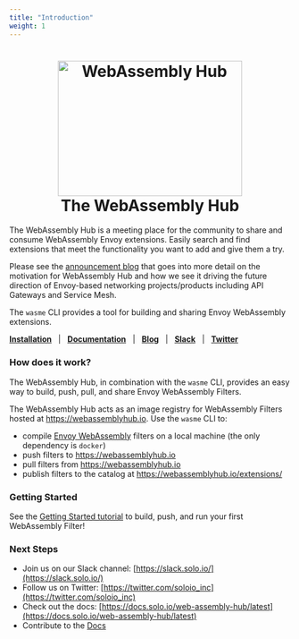 ```yaml
---
title: "Introduction"
weight: 1
---
```


<h1 align="center">
    <img src="https://github.com/solo-io/wasme/blob/master/docs/content/img/logo.png?raw=true" alt="WebAssembly Hub" width="330" height="242">
  <br>
  The WebAssembly Hub
</h1>

The WebAssembly Hub is a meeting place for the community to share and consume WebAssembly Envoy extensions. Easily search and find extensions that meet the functionality you want to add and give them a try.

Please see the [announcement blog](https://medium.com/solo-io/introducing-the-webassembly-hub-a-service-for-building-deploying-sharing-and-discovering-wasm-d461719383ca) that goes into more detail on the motivation for WebAssembly Hub and how we see it driving the future direction of Envoy-based networking projects/products including API Gateways and Service Mesh.

The `wasme` CLI provides a tool for building and sharing Envoy WebAssembly extensions.

[**Installation**](https://docs.solo.io/web-assembly-hub/latest/installation/) &nbsp; |
&nbsp; [**Documentation**](https://docs.solo.io/web-assembly-hub/latest) &nbsp; |
&nbsp; [**Blog**](https://medium.com/solo-io/introducing-the-webassembly-hub-a-service-for-building-deploying-sharing-and-discovering-wasm-d461719383ca) &nbsp; |
&nbsp; [**Slack**](https://slack.solo.io) &nbsp; |
&nbsp; [**Twitter**](https://twitter.com/soloio_inc)

### How does it work?

The WebAssembly Hub, in combination with the `wasme` CLI, provides an easy way to build, push, pull, and share Envoy WebAssembly Filters.

The WebAssembly Hub acts as an image registry for WebAssembly Filters hosted at https://webassemblyhub.io. Use the `wasme` CLI to:

- compile [Envoy WebAssembly](https://github.com/envoyproxy/envoy-wasm) filters on a local machine (the only dependency is `docker`)
- push filters to https://webassemblyhub.io
- pull filters from https://webassemblyhub.io
- publish filters to the catalog at https://webassemblyhub.io/extensions/ 

### Getting Started

See the [Getting Started tutorial](https://docs.solo.io/web-assembly-hub/latest/tutorial_code/) to build, push, and run your first WebAssembly Filter!

### Next Steps
- Join us on our Slack channel: [https://slack.solo.io/](https://slack.solo.io/)
- Follow us on Twitter: [https://twitter.com/soloio_inc](https://twitter.com/soloio_inc)
- Check out the docs: [https://docs.solo.io/web-assembly-hub/latest](https://docs.solo.io/web-assembly-hub/latest)
- Contribute to the [Docs](https://github.com/solo-io/wasme)
